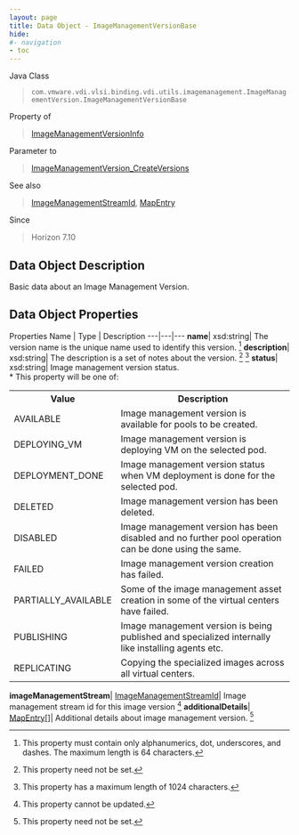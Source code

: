 ```yaml
---
layout: page
title: Data Object - ImageManagementVersionBase
hide:
#- navigation
- toc
---
```






Java Class
> `com.vmware.vdi.vlsi.binding.vdi.utils.imagemanagement.ImageManagementVersion.ImageManagementVersionBase`

Property of
> [ImageManagementVersionInfo](vdi.utils.imagemanagement.ImageManagementVersion.ImageManagementVersionInfo.md#field_detail)

Parameter to
> [ImageManagementVersion_CreateVersions](vdi.utils.imagemanagement.ImageManagementVersion.md#createVersions)

See also
> [ImageManagementStreamId](vdi.entity.ImageManagementStreamId.md), [MapEntry](vdi.util.MapEntry.md)

Since
> Horizon 7.10


## Data Object Description

Basic data about an Image Management Version.

## Data Object Properties
Properties
Name |  Type |  Description
---|---|---
**name**|  xsd:string|  The version name is the unique name used to identify this version. [^150]
**description**|  xsd:string|  The description is a set of notes about the version. [^1] [^13]
**status**|  xsd:string|  Image management version status. <br>* This property will be one of:<br><table><tr><th>Value</th><th>Description</th></tr><tr><td>AVAILABLE</td><td>Image management version is available for pools to be created.</td></tr><tr><td>DEPLOYING_VM</td><td>Image management version is deploying VM on the selected pod.</td></tr><tr><td>DEPLOYMENT_DONE</td><td>Image management version status when VM deployment is done for the selected pod.</td></tr><tr><td>DELETED</td><td>Image management version has been deleted.</td></tr><tr><td>DISABLED</td><td>Image management version has been disabled and no further pool operation can be done using the same.</td></tr><tr><td>FAILED</td><td>Image management version creation has failed.</td></tr><tr><td>PARTIALLY_AVAILABLE</td><td>Some of the image management asset creation in some of the virtual centers have failed.</td></tr><tr><td>PUBLISHING</td><td>Image management version is being published and specialized internally like installing agents etc.</td></tr><tr><td>REPLICATING</td><td>Copying the specialized images across all virtual centers.</td></tr></table>
**imageManagementStream**| [ImageManagementStreamId](vdi.entity.ImageManagementStreamId.md)|  Image management stream id for this image version [^2]
**additionalDetails**| [MapEntry[]](vdi.util.MapEntry.md)|  Additional details about image management version. [^1]
 


 


[^1]: This property need not be set.
[^2]: This property cannot be updated.
[^13]: This property has a maximum length of 1024 characters.
[^150]: This property must contain only alphanumerics, dot, underscores, and dashes. The maximum length is 64 characters.
